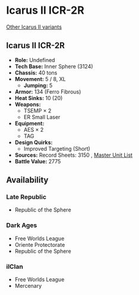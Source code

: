 # Icarus II ICR-2R 

[Other Icarus II variants](../icarus_ii.md) 

## Icarus II ICR-2R 

- **Role:** Undefined 
- **Tech Base:** Inner Sphere (3124) 
- **Chassis:** 40 tons 
- **Movement:** 5 / 8, XL 
  - **Jumping:** 5 
- **Armor:** 134 (Ferro Fibrous) 
- **Heat Sinks:** 10 (20) 
- **Weapons:** 
  - TSEMP × 2 
  - ER Small Laser 
- **Equipment:** 
  - AES × 2 
  - TAG 
- **Design Quirks:** 
  - Improved Targeting (Short) 
- **Sources:** Record Sheets: 3150 , [Master Unit List](http://masterunitlist.info/Unit/Details/7995) 
- **Battle Value:** 2775 

## Availability 

### Late Republic 

- Republic of the Sphere 

### Dark Ages 

- Free Worlds League 
- Oriente Protectorate 
- Republic of the Sphere 

### ilClan 

- Free Worlds League 
- Mercenary 

